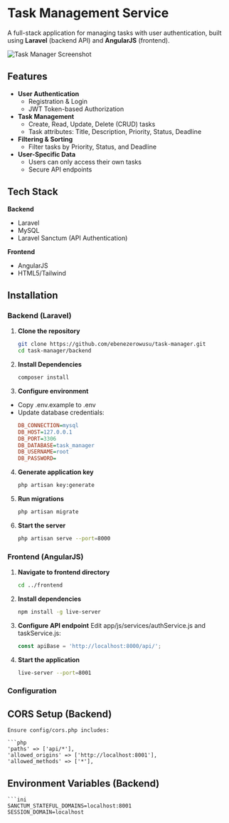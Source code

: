 # Task Management Service

A full-stack application for managing tasks with user authentication, built using **Laravel** (backend API) and **AngularJS** (frontend).

![Task Manager Screenshot](screenshot.png) <!-- Add a screenshot later -->

## Features

- **User Authentication**
  - Registration & Login
  - JWT Token-based Authorization
- **Task Management**
  - Create, Read, Update, Delete (CRUD) tasks
  - Task attributes: Title, Description, Priority, Status, Deadline
- **Filtering & Sorting**
  - Filter tasks by Priority, Status, and Deadline
- **User-Specific Data**
  - Users can only access their own tasks
  - Secure API endpoints

## Tech Stack

**Backend**  
- Laravel
- MySQL
- Laravel Sanctum (API Authentication)

**Frontend**  
- AngularJS
- HTML5/Tailwind 

## Installation

### Backend (Laravel)

1. **Clone the repository**
   ```bash
   git clone https://github.com/ebenezerowusu/task-manager.git
   cd task-manager/backend

2. **Install Dependencies**
    ```bash
    composer install

3. **Configure environment**
- Copy .env.example to .env
- Update database credentials:
    ```ini
    DB_CONNECTION=mysql
    DB_HOST=127.0.0.1
    DB_PORT=3306
    DB_DATABASE=task_manager
    DB_USERNAME=root
    DB_PASSWORD=

4. **Generate application key**
    ```bash
    php artisan key:generate

5. **Run migrations**
    ```bash
    php artisan migrate

6. **Start the server**
    ```bash
    php artisan serve --port=8000

### Frontend (AngularJS)
1. **Navigate to frontend directory**
    ```bash
    cd ../frontend

2. **Install dependencies**
    ```bash
    npm install -g live-server

3. **Configure API endpoint**
    Edit app/js/services/authService.js and taskService.js:
    ```javascript
    const apiBase = 'http://localhost:8000/api/';

4. **Start the application**
    ```bash
    live-server --port=8001


### Configuration
## CORS Setup (Backend)
    Ensure config/cors.php includes:
    
    ```php
    'paths' => ['api/*'],
    'allowed_origins' => ['http://localhost:8001'],
    'allowed_methods' => ['*'],

## Environment Variables (Backend)
    ```ini
    SANCTUM_STATEFUL_DOMAINS=localhost:8001
    SESSION_DOMAIN=localhost
